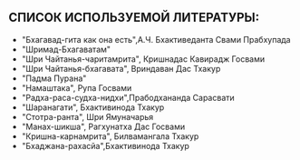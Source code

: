 ## СПИСОК ИСПОЛЬЗУЕМОЙ ЛИТЕРАТУРЫ:

- "Бхагавад-гита как она есть",А.Ч. Бхактиведанта Свами Прабхупада
- "Шримад-Бхагаватам"
- "Шри Чайтанья-чаритамрита", Кришнадас Кавирадж Госвами
- "Шри Чайтанья-бхагавата", Вриндаван Дас Тхакур
- "Падма Пурана"
- "Намаштака", Рупа Госвами
- "Радха-раса-судха-нидхи",Прабодхананда Сарасвати
- "Шаранагати", Бхактивинода Тхакур
- "Стотра-ранта", Шри Ямуначарья
- "Манах-шикша", Рагхунатха Дас Госвами
- "Кришна-карнамрита", Билвамангала Тхакур
- "Бхаджана-рахасйа",Бхактивинода Тхакур
